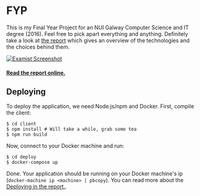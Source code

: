 # FYP
This is my Final Year Project for an NUI Galway Computer Science and IT degree (2016). Feel free to pick apart everything and anything. Definitely take a look at [the report](http://adriancooney.github.io/examist/book) which gives an overview of the technologies and the choices behind them.

[![Examist Screenshot](report/assets/2.png)](http://examist.xyz)

#### [Read the report online.](http://adriancooney.github.io/examist/book)

## Deploying
To deploy the application, we need Node.js/npm and Docker. First, compile the client:

    $ cd client
    $ npm install # Will take a while, grab some tea
    $ npm run build

Now, connect to your Docker machine and run:

    $ cd deploy
    $ docker-compose up

Done. Your application should be running on your Docker machine's ip (`docker-machine ip <machine> | pbcopy`). You can read more about the [Deploying in the report.](http://adriancooney.github.io/examist/book/development/deploying.html).
